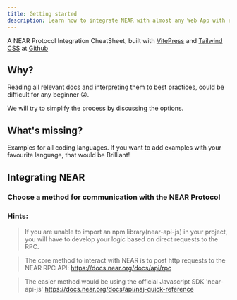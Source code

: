 ```yaml
---
title: Getting started
description: Learn how to integrate NEAR with almost any Web App with examples
---
```


A NEAR Protocol Integration CheatSheet, 
built with [VitePress](https://vitepress.vuejs.org) 
and [Tailwind CSS](https://tailwindcss.com)
at [Github](https://github.com/Danail-Irinkov/near-integrate.git",)

## Why?

Reading all relevant docs and interpreting them to best practices,
could be difficult for any beginner :stuck_out_tongue_winking_eye:.

We will try to simplify the process by discussing the options.

## What's missing?

Examples for all coding languages. If you want to add examples with your favourite language, that would be Brilliant!

## Integrating NEAR

### Choose a method for communication with the NEAR Protocol
<center-content>
<near-button title="HTTP (RPC)" route="/docs/rpc-installation"></near-button>
<near-button title="NEAR-API-JS" route="/docs/naj-installation"></near-button>
</center-content>

### Hints:

> If you are unable to import an npm library(near-api-js) in your project,
you will have to develop your logic based on direct requests to the RPC.

> The core method to interact with NEAR is to post http requests to the NEAR RPC API:
https://docs.near.org/docs/api/rpc

> The easier method would be using
the official Javascript SDK 'near-api-js'
https://docs.near.org/docs/api/naj-quick-reference





